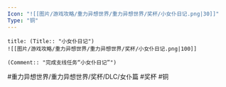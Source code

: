 ```yaml
---
Icon: "![[图片/游戏攻略/重力异想世界/重力异想世界/奖杯/小女仆日记.png|30]]"
Type: "铜"
---
```

```ad-common-bronze-trophy
title: (Title:: "小女仆日记")
![[图片/游戏攻略/重力异想世界/重力异想世界/奖杯/小女仆日记.png|100]]

(Comment:: "完成支线任务“小女仆日记”")
```

#重力异想世界/重力异想世界/奖杯/DLC/女仆篇 #奖杯 #铜
